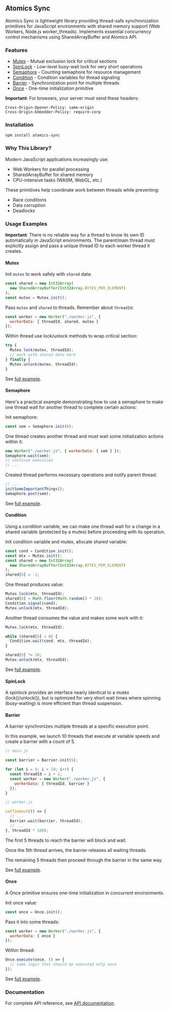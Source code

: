 ## Atomics Sync

Atomics Sync is lightweight library providing thread-safe synchronization primitives for JavaScript environments 
with shared memory support (Web Workers, Node.js worker_threads). 
Implements essential concurrency control mechanisms using SharedArrayBuffer and Atomics API.

### Features

- [Mutex](https://github.com/slavamuravey/atomics-sync/blob/main/docs/classes/Mutex.md) - Mutual exclusion lock for critical sections
- [SpinLock](https://github.com/slavamuravey/atomics-sync/blob/main/docs/docs/classes/SpinLock.md) - Low-level busy-wait lock for very short operations
- [Semaphore](https://github.com/slavamuravey/atomics-sync/blob/main/docs/docs/classes/Semaphore.md) - Counting semaphore for resource management
- [Condition](https://github.com/slavamuravey/atomics-sync/blob/main/docs/docs/classes/Condition.md) - Condition variables for thread signaling
- [Barrier](https://github.com/slavamuravey/atomics-sync/blob/main/docs/docs/classes/Barrier.md) - Synchronization point for multiple threads
- [Once](https://github.com/slavamuravey/atomics-sync/blob/main/docs/docs/classes/Once.md) - One-time initialization primitive

**Important**: For browsers, your server must send these headers:
```
Cross-Origin-Opener-Policy: same-origin
Cross-Origin-Embedder-Policy: require-corp
```

### Installation

```shell
npm install atomics-sync
```

### Why This Library?

Modern JavaScript applications increasingly use:
- Web Workers for parallel processing
- SharedArrayBuffer for shared memory
- CPU-intensive tasks (WASM, WebGL, etc.)

These primitives help coordinate work between threads while preventing:
- Race conditions
- Data corruption
- Deadlocks

### Usage Examples

**Important**: There is no reliable way for a thread to know its own ID automatically in JavaScript environments.
The parent/main thread must explicitly assign and pass a unique thread ID to each worker thread it creates.

#### Mutex

Init `mutex` to work safely with `shared` data:
```javascript
const shared = new Int32Array(
  new SharedArrayBuffer(Int32Array.BYTES_PER_ELEMENT)
);
const mutex = Mutex.init();
```

Pass `mutex` and `shared` to threads. Remember about `threadId`:
```javascript
const worker = new Worker("./worker.js", {
  workerData: { threadId, shared, mutex }
});
```

Within thread use lock/unlock methods to wrap critical section:
```javascript
try {
  Mutex.lock(mutex, threadId);
  // work with shared data here
} finally {
  Mutex.unlock(mutex, threadId);
}
```

See [full example](https://github.com/slavamuravey/atomics-sync/blob/main/example/mutex.mjs).

#### Semaphore

Here's a practical example demonstrating how to use a semaphore to make one thread 
wait for another thread to complete certain actions:

Init semaphore:
```javascript
const sem = Semaphore.init(0);
```

One thread creates another thread and must wait some initialization actions within it:

```javascript
new Worker("./worker.js", { workerData: { sem } });
Semaphore.wait(sem);
// continue execution
// ...
```

Created thread performs necessary operations and notify parent thread:

```javascript
// ...
initSomeImportantThings();
Semaphore.post(sem);
```

See [full example](https://github.com/slavamuravey/atomics-sync/blob/main/example/semaphore.mjs).

#### Condition

Using a condition variable, we can make one thread wait for a change in a shared variable (protected by a mutex) before proceeding with its operation.

Init condition variable and mutex, allocate shared variable:
```javascript
const cond = Condition.init();
const mtx = Mutex.init();
const shared = new Int32Array(
  new SharedArrayBuffer(Int32Array.BYTES_PER_ELEMENT)
);
shared[0] = -1;
```

One thread produces value:
```javascript
Mutex.lock(mtx, threadId);
shared[0] = Math.floor(Math.random() * 10);
Condition.signal(cond);
Mutex.unlock(mtx, threadId);
```

Another thread consumes the value and makes some work with it:
```javascript
Mutex.lock(mtx, threadId);

while (shared[0] < 0) {
  Condition.wait(cond, mtx, threadId);
}

shared[0] *= 10;
Mutex.unlock(mtx, threadId);
```

See [full example](https://github.com/slavamuravey/atomics-sync/blob/main/example/condition.mjs).

#### SpinLock

A spinlock provides an interface nearly identical to a mutex (lock()/unlock()), 
but is optimized for very short wait times where spinning (busy-waiting) is more efficient than thread suspension.

#### Barrier

A barrier synchronizes multiple threads at a specific execution point.

In this example, we launch 10 threads that execute at variable speeds and create a barrier with a count of 5.

```javascript
// main.js

const barrier = Barrier.init(5);

for (let i = 0; i < 10; i++) {
  const threadId = i + 1;
  const worker = new Worker("./worker.js", {
    workerData: { threadId, barrier }
  });
}

// worker.js

setTimeout(() => {
  // ...
  Barrier.wait(barrier, threadId);
  // ...
}, threadId * 100);
```

The first 5 threads to reach the barrier will block and wait.

Once the 5th thread arrives, the barrier releases all waiting threads.

The remaining 5 threads then proceed through the barrier in the same way.

See [full example](https://github.com/slavamuravey/atomics-sync/blob/main/example/barrier.mjs).

#### Once

A Once primitive ensures one-time initialization in concurrent environments.

Init once value:

```javascript
const once = Once.init();
```

Pass it into some threads:

```javascript
const worker = new Worker("./worker.js", {
  workerData: { once }
});
```

Within thread:

```javascript
Once.execute(once, () => {
  // some logic that should be executed only once
});
```

See [full example](https://github.com/slavamuravey/atomics-sync/blob/main/example/once.mjs).

### Documentation

For complete API reference, see
[API documentation](https://github.com/slavamuravey/atomics-sync/blob/main/docs/README.md).